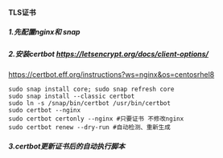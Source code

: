 #### TLS证书

##### 1.先配置nginx和 snap
##### 2.安装certbot https://letsencrypt.org/docs/client-options/
https://certbot.eff.org/instructions?ws=nginx&os=centosrhel8
```
sudo snap install core; sudo snap refresh core
sudo snap install --classic certbot
sudo ln -s /snap/bin/certbot /usr/bin/certbot
sudo certbot --nginx
sudo certbot certonly --nginx #只要证书 不修改nginx
sudo certbot renew --dry-run #自动检测、重新生成

```
##### 3.certbot更新证书后的自动执行脚本

